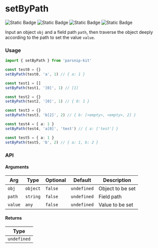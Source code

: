 # setByPath
![Static Badge](https://img.shields.io/badge/Statement%20Coverage-100.00%-brightgreen) ![Static Badge](https://img.shields.io/badge/Branch%20Coverage-90.00%-brightgreen) ![Static Badge](https://img.shields.io/badge/Function%20Coverage-100.00%-brightgreen) ![Static Badge](https://img.shields.io/badge/Line%20Coverage-100.00%-brightgreen)
      
Input an object `obj` and a field path `path`, then traverse the object deeply according to the path to set the value `value`.

### Usage

```ts
import { setByPath } from 'parsnip-kit'

const test0 = {}
setByPath(test0, 'a', 1) // { a: 1 }

const test1 = []
setByPath(test1, '[0]', 1) // [1]

const test2 = {}
setByPath(test2, '[0]', 1) // { 0: 1 }

const test3 = {}
setByPath(test3, 'b[2]', 2) // { b: [<empty>, <empty>, 2] }

const test4 = { a: 1 }
setByPath(test4, 'a[0]', 'test') // { a: ['test'] }

const test5 = { a: 1 }
setByPath(test5, 'b', 2) // { a: 1, b: 2 }
```


### API

#### Arguments

| Arg | Type | Optional | Default | Description |
| --- | --- | --- | --- | --- |
| `obj` | `object` | `false` | `undefined` | Object to be set |
| `path` | `string` | `false` | `undefined` | Field path |
| `value` | `any` | `false` | `undefined` | Value to be set |

#### Returns

| Type |
| ---  |
| `undefined`  |